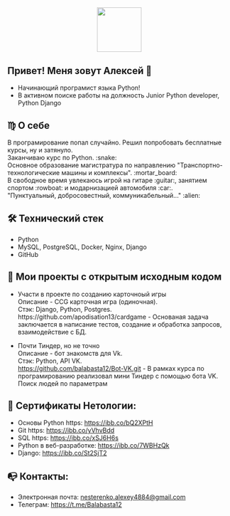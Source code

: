 ##

<div id="header" align="center">
  <img src="https://media.giphy.com/media/M9gbBd9nbDrOTu1Mqx/giphy.gif" width="100"/>
</div>

##   Привет! Меня зовут Алексей 👋
*   Начинающий програмист языка Python!
*   В активном поиске работы на должность Junior Python developer, Python Django

## :virgo: О себе
<p>В програмирование попал случайно. Решил попробовать бесплатные курсы, ну и затянуло.<br>
Заканчиваю курс по Python. :snake:<br>
Основное образование магистратура по направлению "Транспортно-технологические машины и комплексы". :mortar_board: <br>
В свободное время увлекаюсь игрой на гитаре :guitar:, занятием спортом :rowboat: и модарнизацией автомобиля :car:.<br>
"Пунктуальный, добросовестный, коммуникабельный..." :alien:</p>

## 🛠 Технический стек
*   Python
*   MySQL, PostgreSQL, Docker, Nginx, Django
*   GitHub

## :briefcase: Мои проекты с открытым исходным кодом
*   <p>Участи в проекте по созданию карточноый игры<br>
    Описание - CCG карточная игра (одиночная).<br>
    Стэк: Django, Python, Postgres.<br>
    https://github.com/apodisation13/cardgame - Основаная задача заключается в написание тестов, создание и обработка запросов, взаимодействие с БД.</p>

*   Почти Тиндер, но не точно<br>
    Описание - бот знакомств для Vk.<br>
    Стэк: Python, API VK.<br>
    https://github.com/balabasta12/Bot-VK.git - В рамках курса по програмированию реализовал мини Тиндер с помощью бота VK. Поиск людей по параметрам

## :school_satchel: Сертификаты Нетологии:
* Основы Python https: https://ibb.co/bQ2XPtH
* Git https: https://ibb.co/yVhvBdd
* SQL https: https://ibb.co/xSJ6H6s
* Python в веб-разработке: https://ibb.co/7WBHzQk
* Django: https://ibb.co/St2SjT2

## :mailbox_with_no_mail: Контакты:
* Электронная почта: nesterenko.alexey4884@gmail.com
* Телеграм: https://t.me/Balabasta12